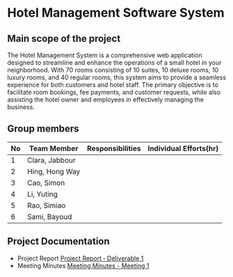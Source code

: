 # Hotel Management Software System

## Main scope of the project
The Hotel Management System is a comprehensive web application designed to streamline and enhance the operations of a small hotel in your neighborhood. With 70 rooms consisting of 10 suites, 10 deluxe rooms, 10 luxury rooms, and 40 regular rooms, this system aims to provide a seamless experience for both customers and hotel staff. The primary objective is to facilitate room bookings, fee payments, and customer requests, while also assisting the hotel owner and employees in effectively managing the business.

## Group members

| No |  Team Member   | Responsibilities | Individual Efforts(hr) |
|----|----------------|------------------|------------------------|
| 1  | Clara, Jabbour |                  |                        |
| 2  | Hing, Hong Way |                  |                        |
| 3  | Cao, Simon     |                  |                        |
| 4  | Li, Yuting     |                  |                        |
| 5  | Rao, Simiao    |                  |                        |
| 6  | Sami, Bayoud   |                  |                        |

## Project Documentation
- Project Report [Project Report ‐ Deliverable 1](https://github.com/McGill-ECSE321-Fall2023/project-group-06/wiki/Project-Report#project-report--deliverable-1)
- Meeting Minutes [Meeting Minutes - Meeting 1](https://github.com/McGill-ECSE321-Fall2023/project-group-06/wiki/Meeting-minutes#meeting-minutes---meeting-1)
